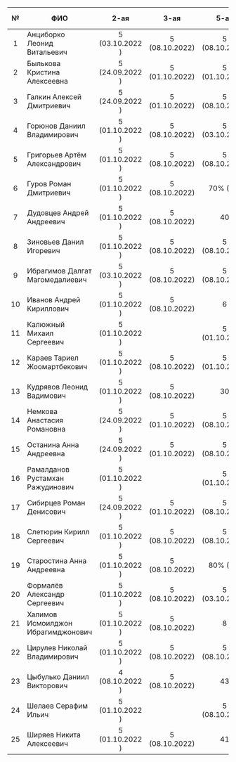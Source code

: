 | №     | ФИО                                | 2-ая            | 3-ая           | 5-ая           | 6-ая           | 7-ая  | карма |
| :---: | ---------------------------------- | :-------------: | :------------: | :------------: | :------------: | :---: | :---: |
| 1     | Анциборко Леонид Витальевич        | 5 (03.10.2022 ) | 5 (08.10.2022) | 5 (08.10.2022) | 1              | 2     |       |
| 2     | Былькова Кристина Алексеевна       | 5 (24.09.2022 ) | 5 (01.10.2022) | 5 (01.10.2022) | 5 (08.10.2022) | 2     | 0.3   |
| 3     | Галкин Алексей Дмитриевич          | 5 (24.09.2022 ) | 5 (01.10.2022) | 5 (08.10.2022) | 2              | 2     |       |
| 4     | Горюнов Даниил Владимирович        | 5 (01.10.2022 ) | 5 (08.10.2022) | 5 (03.10.2022) | 3              | 2     |       |
| 5     | Григорьев Артём Александрович      | 5 (01.10.2022 ) | 5 (08.10.2022) | 5 (08.10.2022) | 4              | 2     | 0.3   |
| 6     | Гуров Роман Дмитриевич             | 5 (01.10.2022 ) | 5 (08.10.2022) | 70% (14)       | 5              | 2     | 0.3   |
| 7     | Дудовцев Андрей Андреевич          | 5 (01.10.2022 ) | 5 (08.10.2022) | 40             | 6              | 2     |       |
| 8     | Зиновьев Данил Игоревич            | 5 (01.10.2022 ) | 5 (08.10.2022) | 5 (08.10.2022) | 7              | 2     |       |
| 9     | Ибрагимов Далгат Магомедалиевич    | 5 (03.10.2022 ) | 5 (08.10.2022) | 5 (08.10.2022) | 13             | 2     |       |
| 10    | Иванов Андрей Кириллович           | 5 (01.10.2022 ) | 5 (08.10.2022) | 6              | 14             | 2     |       |
| 11    | Калюжный Михаил Сергеевич          | 5 (01.10.2022 ) |                | 5 (01.10.2022) | 16             | 2     |       |
| 12    | Караев Тариел Жоомартбекович       | 5 (01.10.2022 ) | 5 (08.10.2022) | 5 (01.10.2022) | 17             | 2     |       |
| 13    | Кудрявов Леонид Вадимович          | 5 (01.10.2022 ) | 5 (08.10.2022) | 30             | 19             | 2     |       |
| 14    | Немкова Анастасия Романовна        | 5 (24.09.2022 ) | 5 (01.10.2022) | 5 (08.10.2022) | 5 (08.10.2022) | 2     |       |
| 15    | Останина Анна Андреевна            | 5 (24.09.2022 ) | 5 (01.10.2022) | 5 (08.10.2022) | 20             | 2     |       |
| 16    | Рамалданов Рустамхан Ражудинович   | 5 (01.10.2022 ) |                | 5 (01.10.2022) | 37             | 2     |       |
| 17    | Сибирцев Роман Денисович           | 5 (24.09.2022 ) | 5 (01.10.2022) | 5 (08.10.2022) | 25             | 2     |       |
| 18    | Слетюрин Кирилл Сергеевич          | 5 (01.10.2022 ) | 5 (08.10.2022) | 5 (08.10.2022) | 26             | 2     |       |
| 19    | Старостина Анна Андреевна          | 5 (01.10.2022 ) | 5 (08.10.2022) | 80% (15)       | 27             | 2     |       |
| 20    | Формалёв Александр Сергеевич       | 5 (01.10.2022 ) | 5 (08.10.2022) | 5 (03.10.2022) | 30             | 2     |       |
| 21    | Халимов Исмоилджон Ибрагимджонович | 5 (01.10.2022 ) | 5 (08.10.2022) | 8              | 31             | 2     |       |
| 22    | Цирулев Николай Владимирович       | 5 (01.10.2022 ) | 5 (08.10.2022) | 5 (08.10.2022) | 32             | 2     |       |
| 23    | Цыбулько Даниил Викторович         | 4 (08.10.2022 ) | 5 (08.10.2022) | 43             | 33             | 2     |       |
| 24    | Шелаев Серафим Ильич               | 5 (01.10.2022 ) |                | 5 (08.10.2022) | 34             | 2     |       |
| 25    | Ширяев Никита Алексеевич           | 5 (01.10.2022 ) | 5 (08.10.2022) | 41             | 35             | 2     |       |
